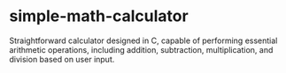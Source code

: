 # simple-math-calculator
Straightforward calculator designed in C, capable of performing essential arithmetic operations, including addition, subtraction, multiplication, and division based on user input.
